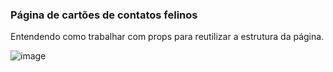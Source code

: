 ### Página de cartões de contatos felinos

Entendendo como trabalhar com props para reutilizar a estrutura da página.

![image](https://github.com/zackandcoding1/react-projects/assets/37812932/f3d678e7-8469-4781-8304-907b62b7c4c6)
